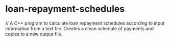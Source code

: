 # loan-repayment-schedules
// A C++ program to calculate loan repayment schedules according to input information from a text file.
Creates a clean schedule of payments and copies to a new output file.
